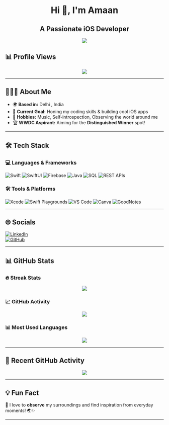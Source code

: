 <div align="center">
  <h1> Hi 👋, I'm Amaan</h1>
  <h2>A Passionate iOS Developer </h2>
</div>

<p align="center">
  <img src="https://readme-typing-svg.herokuapp.com?font=Fira+Code&pause=1000&color=4EFDED&center=true&vCenter=true&width=500&lines=Swift+%7C+SwiftUI+%7C+Firebase+%7C+Java+%7C+SQL;Software+Developer+(iOS);Always+learning+something+new!+%F0%9F%9A%80" />
</p>

## 📊 Profile Views  
<p align="center">
  <img src="https://profile-counter.glitch.me/amaank8797/count.svg" />
</p>

---

## 👨🏽‍💻 About Me  

- 🌍 **Based in:** Delhi , India 
- 🎯 **Current Goal:** Honing my coding skills & building cool iOS apps  
- 🎵 **Hobbies:** Music, Self-introspection, Observing the world around me  
- 🏆 **WWDC Aspirant:** Aiming for the **Distinguished Winner** spot!  

---

## 🛠️ Tech Stack  

### **💻 Languages & Frameworks**  
![Swift](https://img.shields.io/badge/Swift-F54A2A?style=flat-square&logo=swift&logoColor=white) 
![SwiftUI](https://img.shields.io/badge/SwiftUI-007AFF?style=flat-square&logo=swift&logoColor=white) 
![Firebase](https://img.shields.io/badge/Firebase-FFCA28?style=flat-square&logo=firebase&logoColor=white) 
![Java](https://img.shields.io/badge/Java-ED8B00?style=flat-square&logo=java&logoColor=white) 
![SQL](https://img.shields.io/badge/SQL-4479A1?style=flat-square&logo=postgresql&logoColor=white) 
![REST APIs](https://img.shields.io/badge/REST_APIs-02569B?style=flat-square&logo=fastapi&logoColor=white)  



### **🛠️ Tools & Platforms**  
![Xcode](https://img.shields.io/badge/Xcode-1575F9?style=flat-square&logo=xcode&logoColor=white) 
![Swift Playgrounds](https://img.shields.io/badge/Swift_Playgrounds-FF4500?style=flat-square&logo=swift&logoColor=white) 
![VS Code](https://img.shields.io/badge/VS_Code-007ACC?style=flat-square&logo=visualstudiocode&logoColor=white) 
![Canva](https://img.shields.io/badge/Canva-00C4CC?style=flat-square&logo=canva&logoColor=white) 
![GoodNotes](https://img.shields.io/badge/GoodNotes-0057FF?style=flat-square&logoColor=white)  

---

## 🌐 Socials  

[![LinkedIn](https://img.shields.io/badge/LinkedIn-%230077B5.svg?style=flat-square&logo=linkedin&logoColor=white)](https://www.linkedin.com/in/amaan-555072228/)  
[![GitHub](https://img.shields.io/badge/GitHub-181717?style=flat-square&logo=github&logoColor=white)](https://github.com/amaank8797)  

---

## 📊 GitHub Stats  

### 🔥 Streak Stats  
<p align="center">
  <img src="https://github-readme-streak-stats.herokuapp.com/?user=amaank8797&theme=dark&hide_border=false" />
</p>

### 📈 GitHub Activity  
<p align="center">
  <img src="https://github-readme-stats.vercel.app/api?username=amaank8797&theme=dark&hide_border=false&include_all_commits=true&count_private=true" />
</p>

### 📊 Most Used Languages  
<p align="center">
  <img src="https://github-readme-stats.vercel.app/api/top-langs/?username=amaank8797&theme=dark&hide_border=false&include_all_commits=true&count_private=true&layout=compact" />
</p>

---

## 📌 Recent GitHub Activity  
<p align="center">
  <img src="https://github-readme-activity-graph.vercel.app/graph?username=amaank8797&theme=dracula&hide_border=true&area=true" />
</p>


---

## 💡 Fun Fact  
🔹 I love to **observe** my surroundings and find inspiration from everyday moments! 🌏✨  

---

<!-- Proudly created with ❤️ -->
